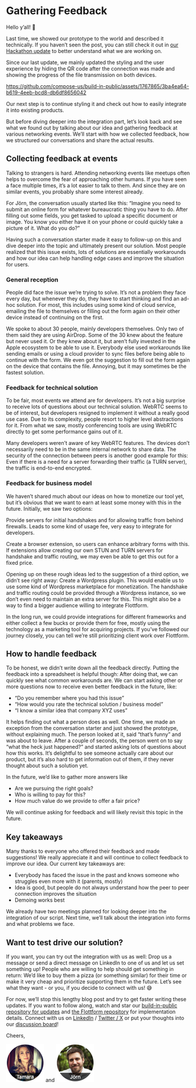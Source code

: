 # Gathering Feedback

Hello y’all! 👋

Last time, we showed our prototype to the world and described it technically. If you haven’t seen the post, you can still check it out in [our Hackathon update](https://github.com/compose-us/build-in-public/blob/main/updates/2023-11-17%20Hackathon%20Update/README.md) to better understand what we are working on.

Since our last update, we mainly updated the styling and the user experience by hiding the QR code after the connection was made and showing the progress of the file transmission on both devices.

https://github.com/compose-us/build-in-public/assets/1767865/3ba4ea64-b619-4eeb-bcd8-db6df8656042

Our next step is to continue styling it and check out how to easily integrate it into existing products.

But before diving deeper into the integration part, let’s look back and see what we found out by talking about our idea and gathering feedback at various networking events. We’ll start with how we collected feedback, how we structured our conversations and share the actual results.

## Collecting feedback at events

Talking to strangers is hard. Attending networking events like meetups often helps to overcome the fear of approaching other humans. If you have seen a face multiple times, it’s a lot easier to talk to them. And since they are on similar events, you probably share some interest already.

For Jörn, the conversation usually started like this: “Imagine you need to submit an online form for whatever bureaucratic thing you have to do. After filling out some fields, you get tasked to upload a specific document or image. You know you either have it on your phone or could quickly take a picture of it. What do you do?”

Having such a conversation starter made it easy to follow-up on this and dive deeper into the topic and ultimately present our solution. Most people realized that this issue exists, lots of solutions are essentially workarounds and how our idea can help handling edge cases and improve the situation for users.

### General reception

People did face the issue we’re trying to solve. It’s not a problem they face every day, but whenever they do, they have to start thinking and find an ad-hoc solution. For most, this includes using some kind of cloud service, emailing the file to themselves or filling out the form again on their other device instead of continuing on the first.

We spoke to about 30 people, mainly developers themselves. Only two of them said they are using AirDrop. Some of the 30 knew about the feature but never used it. Or they knew about it, but aren’t fully invested in the Apple ecosystem to be able to use it. Everybody else used workarounds like sending emails or using a cloud provider to sync files before being able to continue with the form. We even got the suggestion to fill out the form again on the device that contains the file. Annoying, but it may sometimes be the fastest solution.

### Feedback for technical solution

To be fair, most events we attend are for developers. It’s not a big surprise to receive lots of questions about our technical solution. WebRTC seems to be of interest, but developers resigned to implement it without a really good use case. Due to its complexity, people resort to higher level abstractions for it. From what we saw, mostly conferencing tools are using WebRTC directly to get some performance gains out of it.

Many developers weren’t aware of key WebRTC features. The devices don’t necessarily need to be in the same internal network to share data. The security of the connection between peers is another good example for this: Even if there is a need for a server forwarding their traffic (a TURN server), the traffic is end-to-end encrypted.

### Feedback for business model

We haven’t shared much about our ideas on how to monetize our tool yet, but it’s obvious that we want to earn at least some money with this in the future. Initially, we saw two options:

Provide servers for initial handshakes and for allowing traffic from behind firewalls. Leads to some kind of usage fee, very easy to integrate for developers.

Create a browser extension, so users can enhance arbitrary forms with this. If extensions allow creating our own STUN and TURN servers for handshake and traffic routing, we may even be able to get this out for a fixed price.

Opening up on these rough ideas led to the suggestion of a third option, we didn’t see right away: Create a Wordpress plugin. This would enable us to use some kind of Wordpress marketplace for monetization. The handshake and traffic routing could be provided through a Wordpress instance, so we don’t even need to maintain an extra server for this. This might also be a way to find a bigger audience willing to integrate Flottform.

In the long run, we could provide integrations for different frameworks and either collect a few bucks or provide them for free, mostly using the technology as a marketing tool for acquiring projects. If you’ve followed our journey closely, you can tell we’re still prioritizing client work over Flottform.

## How to handle feedback

To be honest, we didn’t write down all the feedback directly. Putting the feedback into a spreadsheet is helpful though: After doing that, we can quickly see what common workarounds are. We can start asking other or more questions now to receive even better feedback in the future, like:

- “Do you remember where you had this issue”
- “How would you rate the technical solution / business model”
- “I know a similar idea that company XYZ uses”

It helps finding out what a person does as well. One time, we made an exception from the conversation starter and just showed the prototype, without explaining much. The person looked at it, said “that’s funny” and was about to leave. After a couple of seconds, the person went on to say “what the heck just happened?” and started asking lots of questions about how this works. It’s delightful to see someone actually care about our product, but it’s also hard to get information out of them, if they never thought about such a solution yet.

In the future, we’d like to gather more answers like

- Are we pursuing the right goals?
- Who is willing to pay for this?
- How much value do we provide to offer a fair price?

We will continue asking for feedback and will likely revisit this topic in the future.

## Key takeaways

Many thanks to everyone who offered their feedback and made suggestions! We really appreciate it and will continue to collect feedback to improve our idea. Our current key takeaways are:

- Everybody has faced the issue in the past and knows someone who struggles even more with it (parents, mostly)
- Idea is good, but people do not always understand how the peer to peer connection improves the situation
- Demoing works best

We already have two meetings planned for looking deeper into the integration of our script. Next time, we’ll talk about the integration into forms and what problems we face.

## Want to test drive our solution?

If you want, you can try out the integration with us as well: Drop us a message or send a direct message on LinkedIn to one of us and let us set something up! People who are willing to help should get something in return: We’d like to buy them a pizza (or something similar) for their time or make it very cheap and prioritize supporting them in the future. Let’s see what they want - or you, if you decide to connect with us! 😅

For now, we’ll stop this lengthy blog post and try to get faster writing these updates. If you want to follow along, watch and star our [build-in-public repository for updates](https://github.com/compose-us/build-in-public) and [the Flottform repository](https://github.com/compose-us/flottform) for implementation details. Connect with us on [LinkedIn](https://www.linkedin.com/company/compose-us/) / [Twitter / X](https://twitter.com/compose_us) or put your thoughts into our [discussion board](https://github.com/compose-us/build-in-public/discussions/5)!

Cheers,

[![Tamara](../tamara.png)](https://www.linkedin.com/in/tamara-bogantseva/) and [![Jörn](../joern.png)](https://www.linkedin.com/in/joern-bernhardt/)
